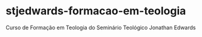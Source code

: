 # stjedwards-formacao-em-teologia
Curso de Formação em Teologia do Seminário Teológico Jonathan Edwards
